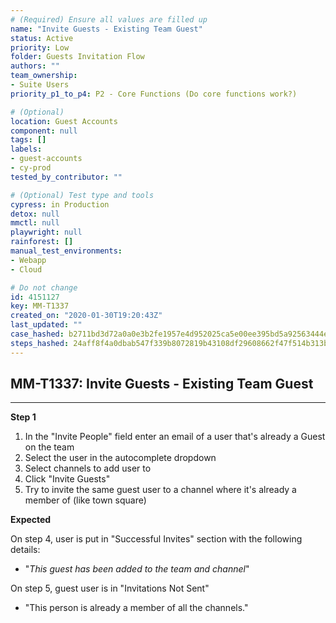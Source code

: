 ```yaml
---
# (Required) Ensure all values are filled up
name: "Invite Guests - Existing Team Guest"
status: Active
priority: Low
folder: Guests Invitation Flow
authors: ""
team_ownership: 
- Suite Users
priority_p1_to_p4: P2 - Core Functions (Do core functions work?)

# (Optional)
location: Guest Accounts
component: null
tags: []
labels: 
- guest-accounts
- cy-prod
tested_by_contributor: ""

# (Optional) Test type and tools
cypress: in Production
detox: null
mmctl: null
playwright: null
rainforest: []
manual_test_environments: 
- Webapp
- Cloud

# Do not change
id: 4151127
key: MM-T1337
created_on: "2020-01-30T19:20:43Z"
last_updated: ""
case_hashed: b2711bd3d72a0a0e3b2fe1957e4d952025ca5e00ee395bd5a92563444e6b2f9438b8cfd9cb8964f778719a52cc51e809
steps_hashed: 24aff8f4a0dbab547f339b8072819b43108df29608662f47f514b313b42c100674d1d001a2829fde1573bd14488b3a2e
---
```


<!-- (Auto-generated) Based on frontmatter's "key" and "name" -->

## MM-T1337: Invite Guests - Existing Team Guest

---

**Step 1**

1. In the "Invite People" field enter an email of a user that's already a Guest on the team
2. Select the user in the autocomplete dropdown
3. Select channels to add user to
4. Click "Invite Guests"
5. Try to invite the same guest user to a channel where it's already a member of (like town square)

**Expected**

On step 4, user is put in "Successful Invites" section with the following details:

- "_This guest has been added to the team and channel_"

On step 5, guest user is in "Invitations Not Sent"

- "This person is already a member of all the channels."
